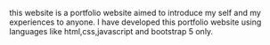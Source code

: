 this website is a portfolio website aimed to introduce my self and my experiences to anyone.
I have developed this portfolio website using languages like html,css,javascript and bootstrap 5 only.
